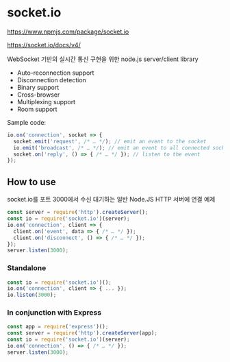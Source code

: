 # socket.io 
https://www.npmjs.com/package/socket.io

https://socket.io/docs/v4/

WebSocket 기반의 실시간 통신 구현을 위한 node.js server/client library
* Auto-reconnection support
* Disconnection detection
* Binary support
* Cross-browser
* Multiplexing support
* Room support

Sample code:
```js
io.on('connection', socket => {
  socket.emit('request', /* … */); // emit an event to the socket
  io.emit('broadcast', /* … */); // emit an event to all connected sockets
  socket.on('reply', () => { /* … */ }); // listen to the event
});
```

## How to use
socket.io를 포트 3000에서 수신 대기하는 일반 Node.JS HTTP 서버에 연결 예제
```js
const server = require('http').createServer();
const io = require('socket.io')(server);
io.on('connection', client => {
  client.on('event', data => { /* … */ });
  client.on('disconnect', () => { /* … */ });
});
server.listen(3000);
```
### Standalone
```js
const io = require('socket.io')();
io.on('connection', client => { ... });
io.listen(3000);
```
### In conjunction with Express
```js
const app = require('express')();
const server = require('http').createServer(app);
const io = require('socket.io')(server);
io.on('connection', () => { /* … */ });
server.listen(3000);
```
